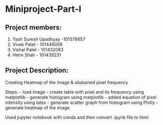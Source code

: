 # Miniproject-Part-I

## Project members:
1. Yash Suresh Upadhyay -101378657
2. Vivek Patel - 101446059
3. Vishal Patel - 101432083
4. Hetvi Shah - 101439231

## Project Description:
Creating Heatmap of the image & obatained pixel frequency

Steps:
	- load image
	- create table with pixel and its frequency using matplotlib
	- generate histogram using matplotlib
	- added equation of pixel intensity using latex
	- generate scatter graph from histogram using Plotly
	- generate heatmap of the image

Used jupyter notebook with conda and then convert .ipynb file to html
